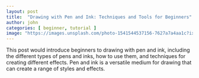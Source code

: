 ```yaml
---
layout: post
title:  "Drawing with Pen and Ink: Techniques and Tools for Beginners"
author: john
categories: [ beginner, tutorial ]
image: "https://images.unsplash.com/photo-1541544537156-7627a7a4aa1c?ixlib=rb-0.3.5&ixid=eyJhcHBfaWQiOjEyMDd9&s=a20c472bc23308e390c8ffae3dd90c60&auto=format&fit=crop&w=750&q=80"
---
```


This post would introduce beginners to drawing with pen and ink, including the different types of pens and inks, how to use them, and techniques for creating different effects. Pen and ink is a versatile medium for drawing that can create a range of styles and effects.
